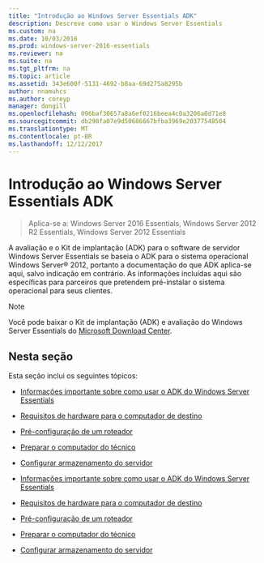 ```yaml
---
title: "Introdução ao Windows Server Essentials ADK"
description: Descreve como usar o Windows Server Essentials
ms.custom: na
ms.date: 10/03/2016
ms.prod: windows-server-2016-essentials
ms.reviewer: na
ms.suite: na
ms.tgt_pltfrm: na
ms.topic: article
ms.assetid: 343e600f-5131-4692-b8aa-69d275a8295b
author: nnamuhcs
ms.author: coreyp
manager: dongill
ms.openlocfilehash: 096baf30657a8a6ef0216beea4c0a3206a0d71e8
ms.sourcegitcommit: db290fa07e9d50686667bfba3969e20377548504
ms.translationtype: MT
ms.contentlocale: pt-BR
ms.lasthandoff: 12/12/2017
---
```

# <a name="getting-started-with-the-windows-server-essentials-adk"></a>Introdução ao Windows Server Essentials ADK

>Aplica-se a: Windows Server 2016 Essentials, Windows Server 2012 R2 Essentials, Windows Server 2012 Essentials

A avaliação e o Kit de implantação (ADK) para o software de servidor Windows Server Essentials se baseia o ADK para o sistema operacional Windows Server® 2012, portanto a documentação do que ADK aplica-se aqui, salvo indicação em contrário. As informações incluídas aqui são específicas para parceiros que pretendem pré-instalar o sistema operacional para seus clientes.  
  
> [!NOTE]
>  Você pode baixar o Kit de implantação (ADK) e avaliação do Windows Server Essentials do [Microsoft Download Center](https://www.microsoft.com/download/details.aspx?id=34866).  
  
## <a name="in-this-section"></a>Nesta seção  
 Esta seção inclui os seguintes tópicos:  
  

-   [Informações importante sobre como usar o ADK do Windows Server Essentials](Important-Information-for-Using-the-Windows-Server-Essentials-ADK.md)  
  
-   [Requisitos de hardware para o computador de destino](Hardware-Requirements-for-the-Target-Computer.md)  
  
-   [Pré-configuração de um roteador](Preconfiguring-a-Router.md)  
  
-   [Preparar o computador do técnico](Prepare-the-Technician-Computer.md)  
  
-   [Configurar armazenamento do servidor](Configure-Server-Storage.md)

-   [Informações importante sobre como usar o ADK do Windows Server Essentials](../install/Important-Information-for-Using-the-Windows-Server-Essentials-ADK.md)  
  
-   [Requisitos de hardware para o computador de destino](../install/Hardware-Requirements-for-the-Target-Computer.md)  
  
-   [Pré-configuração de um roteador](../install/Preconfiguring-a-Router.md)  
  
-   [Preparar o computador do técnico](../install/Prepare-the-Technician-Computer.md)  
  
-   [Configurar armazenamento do servidor](../install/Configure-Server-Storage.md)

